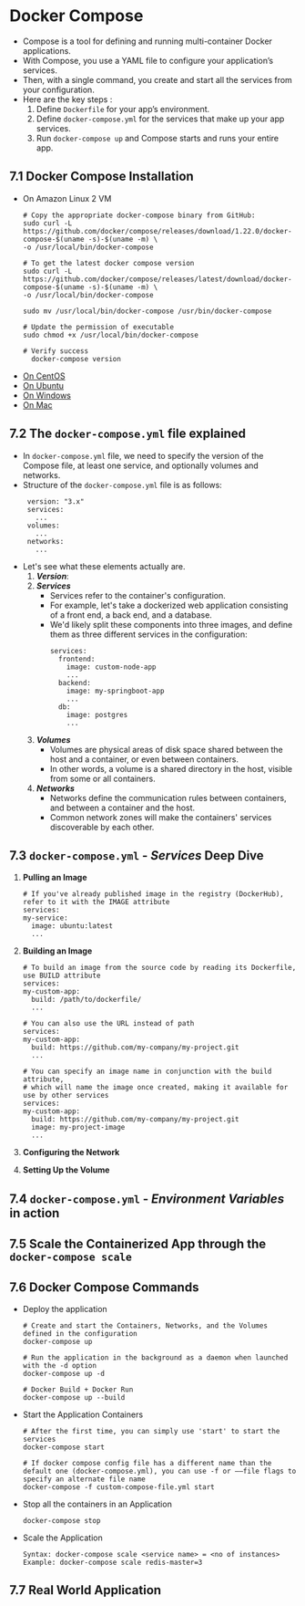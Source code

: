 # Docker Compose 
  - Compose is a tool for defining and running multi-container Docker applications.
  - With Compose, you use a YAML file to configure your application’s services.
  - Then, with a single command, you create and start all the services from your configuration.
  - Here are the key steps :
    1) Define `Dockerfile` for your app’s environment.
    2) Define `docker-compose.yml` for the services that make up your app services.
    3) Run `docker-compose up` and Compose starts and runs your entire app.

## 7.1 Docker Compose Installation
   - On Amazon Linux 2 VM
     ```
     # Copy the appropriate docker-compose binary from GitHub:
     sudo curl -L https://github.com/docker/compose/releases/download/1.22.0/docker-compose-$(uname -s)-$(uname -m) \
     -o /usr/local/bin/docker-compose

     # To get the latest docker compose version 
     sudo curl -L https://github.com/docker/compose/releases/latest/download/docker-compose-$(uname -s)-$(uname -m) \
     -o /usr/local/bin/docker-compose

     sudo mv /usr/local/bin/docker-compose /usr/bin/docker-compose
     
     # Update the permission of executable
     sudo chmod +x /usr/local/bin/docker-compose

     # Verify success
       docker-compose version
     ```
   - [On CentOS](https://docs.docker.com/compose/install/)
   - [On Ubuntu](https://docs.docker.com/compose/install/)
   - [On Windows](https://docs.docker.com/compose/install/)
   - [On Mac](https://docs.docker.com/compose/install/)
     
## 7.2 The `docker-compose.yml` file explained
   - In `docker-compose.yml` file, we need to specify the version of the Compose file, at least one service, and optionally volumes and networks.
   - Structure of the `docker-compose.yml` file is as follows:
     ```
      version: "3.x"
      services:
        ...
      volumes:
        ...
      networks:
        ...
     ```
   - Let's see what these elements actually are.
     1) <b>*Version*</b>:
     2) <b>*Services*</b>
        - Services refer to the container's configuration.
        - For example, let's take a dockerized web application consisting of a front end, a back end, and a database.
        - We'd likely split these components into three images, and define them as three different services in the configuration:
          ```
          services:
            frontend:
              image: custom-node-app
              ...
            backend:
              image: my-springboot-app
              ...
            db:
              image: postgres
              ...
          ```
     3) <b>*Volumes*</b>
        - Volumes are physical areas of disk space shared between the host and a container, or even between containers.
        - In other words, a volume is a shared directory in the host, visible from some or all containers.
     4) <b>*Networks*</b>
        - Networks define the communication rules between containers, and between a container and the host.
        - Common network zones will make the containers' services discoverable by each other.
 
## 7.3 `docker-compose.yml` - *Services* Deep Dive
   1) <b>Pulling an Image</b>
      ```
      # If you've already published image in the registry (DockerHub), refer to it with the IMAGE attribute
      services: 
      my-service:
        image: ubuntu:latest
        ...
      ```
   2) <b>Building an Image</b>
      ```
      # To build an image from the source code by reading its Dockerfile, use BUILD attribute
      services: 
      my-custom-app:
        build: /path/to/dockerfile/
        ...
      ```
      ```
      # You can also use the URL instead of path
      services: 
      my-custom-app:
        build: https://github.com/my-company/my-project.git
        ...
      ```
      ```
      # You can specify an image name in conjunction with the build attribute,
      # which will name the image once created, making it available for use by other services
      services: 
      my-custom-app:
        build: https://github.com/my-company/my-project.git
        image: my-project-image
        ...
      ```
      
   3) <b>Configuring the Network</b>
   4) <b>Setting Up the Volume</b>

## 7.4 `docker-compose.yml` - *Environment Variables* in action

## 7.5 Scale the Containerized App through the `docker-compose scale`

## 7.6 Docker Compose Commands
   - Deploy the application
     ```
     # Create and start the Containers, Networks, and the Volumes defined in the configuration
     docker-compose up

     # Run the application in the background as a daemon when launched with the -d option
     docker-compose up -d

     # Docker Build + Docker Run
     docker-compose up --build
     ```
   - Start the Application Containers
     ```
     # After the first time, you can simply use 'start' to start the services
     docker-compose start

     # If docker compose config file has a different name than the default one (docker-compose.yml), you can use -f or ––file flags to specify an alternate file name
     docker-compose -f custom-compose-file.yml start
     ```
   - Stop all the containers in an Application
     ```
     docker-compose stop
     ``` 
   - Scale the Application
     ```
     Syntax: docker-compose scale <service name> = <no of instances>
     Example: docker-compose scale redis-master=3
     ``` 
## 7.7 Real World Application
